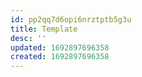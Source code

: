 ```yaml
---
id: pp2qq7d6opi6nrztptb5g3u
title: Template
desc: ''
updated: 1692897696358
created: 1692897696358
---
```

